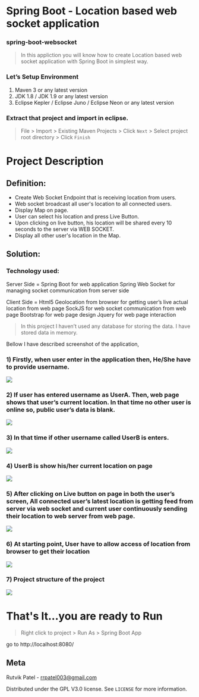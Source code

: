 # Spring Boot - Location based web socket application
### spring-boot-websocket

> In this appliction you will know how to create Location based web socket application with Spring Boot in simplest way.

### Let’s Setup Environment

1. Maven 3 or any latest version
2. JDK 1.8 / JDK 1.9 or any latest version
3. Eclipse Kepler / Eclipse Juno / Eclipse Neon or any latest version

### Extract that project and import in eclipse.

> File > Import > Existing Maven Projects > Click ``Next`` > Select project root directory > Click ``Finish``



# Project Description

## Definition: 
-	Create Web Socket Endpoint that is receiving location from users.
-	Web socket broadcast all user's location to all connected users.
-	Display Map on page.
-	User can select his location and press Live Button.
-	Upon clicking on live button, his location will be shared every 10 seconds to the server via WEB SOCKET.
-	Display all other user's location in the Map.

## Solution: 

### Technology used: 
Server Side = 	Spring Boot for web application
                Spring Web Socket for managing socket communication from server side

Client Side = 	Html5 Geolocation from browser for getting user’s live actual location from web page
		            SockJS for web socket communication from web page
		            Bootstrap for web page design
		            Jquery for web page interaction

> In this project I haven’t used any database for storing the data. I have stored data in memory.

Bellow I have described screenshot of the application,

### 1)	Firstly, when user enter in the application then, He/She have to provide username.
![](document/1.PNG)

### 2)	If user has entered username as UserA. Then, web page shows that user’s current location. In that time no other user is online so, public user’s data is blank.
![](document/2.PNG)

### 3)	In that time if other username called UserB is enters.
![](document/3.PNG)

### 4)	UserB is show his/her current location on page
![](document/4.PNG)

### 5)	After clicking on Live button on page in both the user’s screen, All connected user’s latest location is getting feed from server via web socket and current user continuously sending their location to web server from web page.
![](document/5.PNG)

### 6)	At starting point, User have to allow access of location from browser to get their location
![](document/6.PNG)

### 7)	Project structure of the project
![](document/9.PNG)


# That's It...you are ready to Run

> Right click to project > Run As > Spring Boot App

go to http://localhost:8080/


## Meta

Rutvik Patel - rrpatel003@gmail.com

Distributed under the GPL V3.0 license. See ``LICENSE`` for more information.
